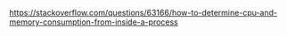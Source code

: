 <https://stackoverflow.com/questions/63166/how-to-determine-cpu-and-memory-consumption-from-inside-a-process>

